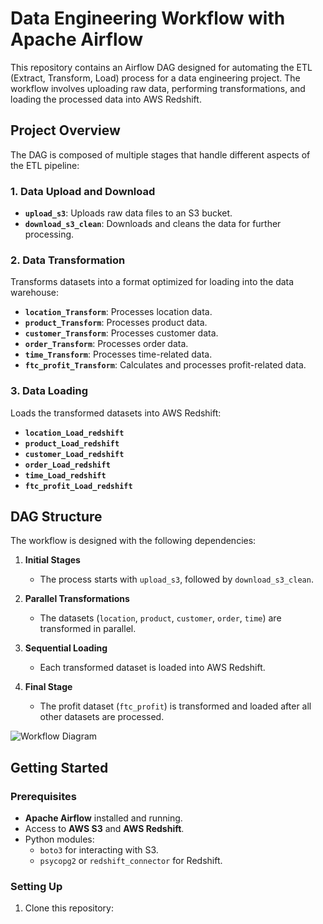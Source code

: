# Data Engineering Workflow with Apache Airflow

This repository contains an Airflow DAG designed for automating the ETL (Extract, Transform, Load) process for a data engineering project. The workflow involves uploading raw data, performing transformations, and loading the processed data into AWS Redshift.

## Project Overview

The DAG is composed of multiple stages that handle different aspects of the ETL pipeline:

### **1. Data Upload and Download**
- **`upload_s3`**: Uploads raw data files to an S3 bucket.
- **`download_s3_clean`**: Downloads and cleans the data for further processing.

### **2. Data Transformation**
Transforms datasets into a format optimized for loading into the data warehouse:
- **`location_Transform`**: Processes location data.
- **`product_Transform`**: Processes product data.
- **`customer_Transform`**: Processes customer data.
- **`order_Transform`**: Processes order data.
- **`time_Transform`**: Processes time-related data.
- **`ftc_profit_Transform`**: Calculates and processes profit-related data.

### **3. Data Loading**
Loads the transformed datasets into AWS Redshift:
- **`location_Load_redshift`**
- **`product_Load_redshift`**
- **`customer_Load_redshift`**
- **`order_Load_redshift`**
- **`time_Load_redshift`**
- **`ftc_profit_Load_redshift`**

## DAG Structure

The workflow is designed with the following dependencies:

1. **Initial Stages**
   - The process starts with `upload_s3`, followed by `download_s3_clean`.

2. **Parallel Transformations**
   - The datasets (`location`, `product`, `customer`, `order`, `time`) are transformed in parallel.

3. **Sequential Loading**
   - Each transformed dataset is loaded into AWS Redshift.

4. **Final Stage**
   - The profit dataset (`ftc_profit`) is transformed and loaded after all other datasets are processed.

![Workflow Diagram](path_to_dag_image.png) <!-- Replace with the actual diagram if available -->

## Getting Started

### Prerequisites
- **Apache Airflow** installed and running.
- Access to **AWS S3** and **AWS Redshift**.
- Python modules:
  - `boto3` for interacting with S3.
  - `psycopg2` or `redshift_connector` for Redshift.

### Setting Up
1. Clone this repository:

